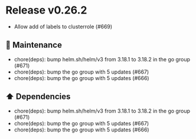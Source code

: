 # Release v0.26.2

- Allow add of labels to clusterrole (#669)

## 🧰 Maintenance

- chore(deps): bump helm.sh/helm/v3 from 3.18.1 to 3.18.2 in the go group (#671)
- chore(deps): bump the go group with 5 updates (#667)
- chore(deps): bump the go group with 5 updates (#666)

## ⬆️ Dependencies

- chore(deps): bump helm.sh/helm/v3 from 3.18.1 to 3.18.2 in the go group (#671)
- chore(deps): bump the go group with 5 updates (#667)
- chore(deps): bump the go group with 5 updates (#666)
